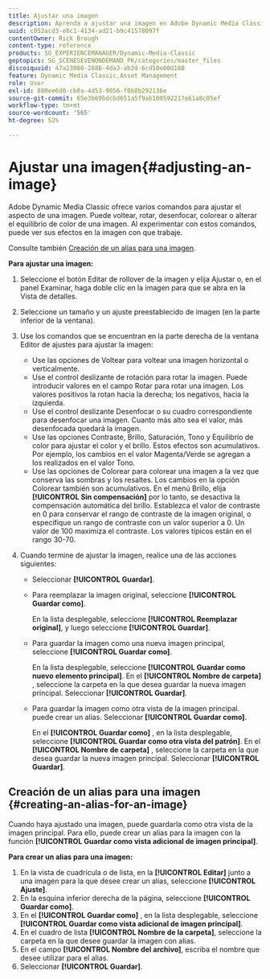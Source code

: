 ```yaml
---
title: Ajustar una imagen
description: Aprenda a ajustar una imagen en Adobe Dynamic Media Classic.
uuid: c052acd3-e8c1-4134-ad21-b9c41578097f
contentOwner: Rick Brough
content-type: reference
products: SG_EXPERIENCEMANAGER/Dynamic-Media-Classic
geptopics: SG_SCENESEVENONDEMAND_PK/categories/master_files
discoiquuid: 47a23980-2886-4da3-ab2d-6cd50e00d188
feature: Dynamic Media Classic,Asset Management
role: User
exl-id: 880ee6d0-cb0a-4d53-9056-f0b8b292136e
source-git-commit: 65e3b69bdcbd651a5f9ab100592217e61a8c05ef
workflow-type: tm+mt
source-wordcount: '565'
ht-degree: 52%

---
```


# Ajustar una imagen{#adjusting-an-image}

Adobe Dynamic Media Classic ofrece varios comandos para ajustar el aspecto de una imagen. Puede voltear, rotar, desenfocar, colorear o alterar el equilibrio de color de una imagen. Al experimentar con estos comandos, puede ver sus efectos en la imagen con que trabaje.

Consulte también [Creación de un alias para una imagen](adjusting-image.md#creating_an_alias_for_an_image).

**Para ajustar una imagen:**

1. Seleccione el botón Editar de rollover de la imagen y elija Ajustar o, en el panel Examinar, haga doble clic en la imagen para que se abra en la Vista de detalles.
1. Seleccione un tamaño y un ajuste preestablecido de imagen (en la parte inferior de la ventana).
1. Use los comandos que se encuentran en la parte derecha de la ventana Editor de ajustes para ajustar la imagen:

   * Use las opciones de Voltear para voltear una imagen horizontal o verticalmente. 
   * Use el control deslizante de rotación para rotar la imagen. Puede introducir valores en el campo Rotar para rotar una imagen. Los valores positivos la rotan hacia la derecha; los negativos, hacia la izquierda.
   * Use el control deslizante Desenfocar o su cuadro correspondiente para desenfocar una imagen. Cuanto más alto sea el valor, más desenfocada quedará la imagen.
   * Use las opciones Contraste, Brillo, Saturación, Tono y Equilibrio de color para ajustar el color y el brillo. Estos efectos son acumulativos. Por ejemplo, los cambios en el valor Magenta/Verde se agregan a los realizados en el valor Tono.
   * Use las opciones de Colorear para colorear una imagen a la vez que conserva las sombras y los resaltes. Los cambios en la opción Colorear también son acumulativos. En el menú Brillo, elija **[!UICONTROL Sin compensación]** por lo tanto, se desactiva la compensación automática del brillo. Establezca el valor de contraste en 0 para conservar el rango de contraste de la imagen original, o especifique un rango de contraste con un valor superior a 0. Un valor de 100 maximiza el contraste. Los valores típicos están en el rango 30-70.

1. Cuando termine de ajustar la imagen, realice una de las acciones siguientes:

   * Seleccionar **[!UICONTROL Guardar]**.

   * Para reemplazar la imagen original, seleccione **[!UICONTROL Guardar como]**.

      En la lista desplegable, seleccione **[!UICONTROL Reemplazar original]**, y luego seleccione **[!UICONTROL Guardar]**.

   * Para guardar la imagen como una nueva imagen principal, seleccione **[!UICONTROL Guardar como]**.

      En la lista desplegable, seleccione **[!UICONTROL Guardar como nuevo elemento principal]**.
En el **[!UICONTROL Nombre de carpeta]** , seleccione la carpeta en la que desea guardar la nueva imagen principal.
Seleccionar **[!UICONTROL Guardar]**.

   * Para guardar la imagen como otra vista de la imagen principal. puede crear un alias. Seleccionar **[!UICONTROL Guardar como]**.

      En el **[!UICONTROL Guardar como]** , en la lista desplegable, seleccione **[!UICONTROL Guardar como otra vista del patrón]**.
En el **[!UICONTROL Nombre de carpeta]** , seleccione la carpeta en la que desea guardar la nueva imagen principal.
Seleccionar **[!UICONTROL Guardar]**.

## Creación de un alias para una imagen {#creating-an-alias-for-an-image}

Cuando haya ajustado una imagen, puede guardarla como otra vista de la imagen principal. Para ello, puede crear un alias para la imagen con la función **[!UICONTROL Guardar como vista adicional de imagen principal]**.

**Para crear un alias para una imagen:**

1. En la vista de cuadrícula o de lista, en la **[!UICONTROL Editar]** junto a una imagen para la que desee crear un alias, seleccione **[!UICONTROL Ajuste]**.
1. En la esquina inferior derecha de la página, seleccione **[!UICONTROL Guardar como]**.
1. En el **[!UICONTROL Guardar como]** , en la lista desplegable, seleccione **[!UICONTROL Guardar como vista adicional de imagen principal]**.
1. En el cuadro de lista **[!UICONTROL Nombre de la carpeta]**, seleccione la carpeta en la que desee guardar la imagen con alias.
1. En el campo **[!UICONTROL Nombre del archivo]**, escriba el nombre que desee utilizar para el alias.
1. Seleccionar **[!UICONTROL Guardar]**.
